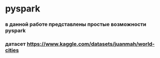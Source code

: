 # pyspark
### в данной работе представлены простые возможности pyspark
### датасет https://www.kaggle.com/datasets/juanmah/world-cities
